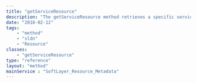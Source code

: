 ```yaml
---
title: "getServiceResource"
description: "The getServiceResource method retrieves a specific service resource associated with the resource. Service resources are additional resources that may be used by this resource. "
date: "2018-02-12"
tags:
    - "method"
    - "sldn"
    - "Resource"
classes:
    - "getServiceResource"
type: "reference"
layout: "method"
mainService : "SoftLayer_Resource_Metadata"
---
```

